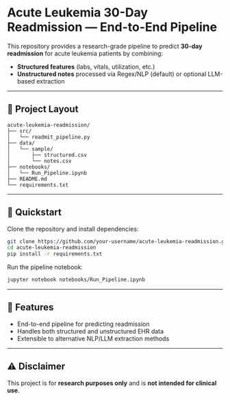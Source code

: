 # Acute Leukemia 30-Day Readmission — End-to-End Pipeline

This repository provides a research-grade pipeline to predict **30-day readmission** for acute leukemia patients by combining:

- **Structured features** (labs, vitals, utilization, etc.)
- **Unstructured notes** processed via Regex/NLP (default) or optional LLM-based extraction

---

## 📂 Project Layout

```
acute-leukemia-readmission/
├── src/
│   └── readmit_pipeline.py
├── data/
│   └── sample/
│       ├── structured.csv
│       └── notes.csv
├── notebooks/
│   └── Run_Pipeline.ipynb
├── README.md
└── requirements.txt
```

---

## 🚀 Quickstart

Clone the repository and install dependencies:

```bash
git clone https://github.com/your-username/acute-leukemia-readmission.git
cd acute-leukemia-readmission
pip install -r requirements.txt
```

Run the pipeline notebook:

```bash
jupyter notebook notebooks/Run_Pipeline.ipynb
```

---

## 🧪 Features

- End-to-end pipeline for predicting readmission
- Handles both structured and unstructured EHR data
- Extensible to alternative NLP/LLM extraction methods

---

## ⚠️ Disclaimer

This project is for **research purposes only** and is **not intended for clinical use**.
